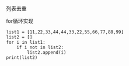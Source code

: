 
列表去重

for循环实现

```
list1 = [11,22,33,44,44,33,22,55,66,77,88,99]
list2 = []
for i in list1:
    if i not in list2:
        list2.append(i)
print(list2)
```
